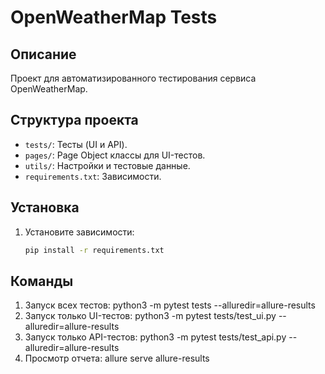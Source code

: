 # OpenWeatherMap Tests

## Описание
Проект для автоматизированного тестирования сервиса OpenWeatherMap.

## Структура проекта
- `tests/`: Тесты (UI и API).
- `pages/`: Page Object классы для UI-тестов.
- `utils/`: Настройки и тестовые данные.
- `requirements.txt`: Зависимости.

## Установка
1. Установите зависимости:
   ```bash
   pip install -r requirements.txt

## Команды
1. Запуск всех тестов:
   python3 -m pytest tests --alluredir=allure-results
2. Запуск только UI-тестов:
   python3 -m pytest tests/test_ui.py --alluredir=allure-results
3. Запуск только API-тестов:
   python3 -m pytest tests/test_api.py --alluredir=allure-results
4. Просмотр отчета:
   allure serve allure-results
